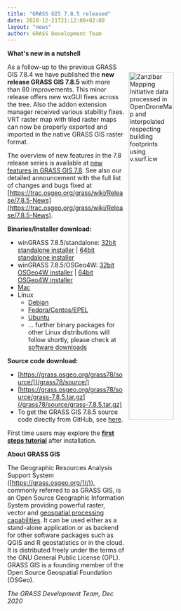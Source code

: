 ```yaml
---
title: "GRASS GIS 7.8.5 released"
date: 2020-12-21T21:12:00+02:00
layout: "news"
author: GRASS Development Team
---
```


**What's new in a nutshell**

<a href="/images/gallery/lidar/zmi_stone_town_opendronemap_v_surf_icw.png">
  <img src="/images/gallery/lidar/zmi_stone_town_opendronemap_v_surf_icw.png"
   alt="Zanzibar Mapping Initiative data processed in OpenDroneMap and interpolated respecting building footprints using v.surf.icw" title="Zanzibar Mapping Initiative data processed in OpenDroneMap and interpolated respecting building footprints using v.surf.icw"
   width="45%" style="float:right;padding-left:10px;padding-top:20px">
</a>

As a follow-up to the previous GRASS GIS 7.8.4 we have published the
**new release GRASS GIS 7.8.5** with more than 80 improvements. 
This minor release offers new wxGUI fixes across the tree. Also the addon
extension manager received various stability fixes. VRT raster map with tiled
raster maps can now be properly exported and imported in the native GRASS GIS
raster format.

The overview of new features in the 7.8 release series is available at 
[new features in GRASS GIS 7.8](https://trac.osgeo.org/grass/wiki/Grass7/NewFeatures78).
See also our detailed announcement with the full list of changes and 
bugs fixed at 
[https://trac.osgeo.org/grass/wiki/Release/7.8.5-News](https://trac.osgeo.org/grass/wiki/Release/7.8.5-News).

**Binaries/Installer download:**

- winGRASS 7.8.5/standalone: 
  [32bit standalone installer](/grass78/binary/mswindows/native/x86/WinGRASS-7.8.5-1-Setup-x86.exe) \| [64bit standalone installer](/grass78/binary/mswindows/native/x86_64/WinGRASS-7.8.5-2-Setup-x86_64.exe)
- winGRASS 7.8.5/OSGeo4W:
  [32bit OSGeo4W installer](http://download.osgeo.org/osgeo4w/osgeo4w-setup-x86.exe) \| [64bit OSGeo4W installer](http://download.osgeo.org/osgeo4w/osgeo4w-setup-x86_64.exe)
- [Mac](http://grassmac.wikidot.com/downloads)
- Linux
    - [Debian](https://tracker.debian.org/pkg/grass)
    - [Fedora/Centos/EPEL](https://src.fedoraproject.org/rpms/grass)
    - [Ubuntu](https://launchpad.net/~ubuntugis/+archive/ubuntu/ubuntugis-unstable/+packages?field.name_filter=grass)
    - ... further binary packages for other Linux distributions will follow shortly, please check at [software downloads](/download/software/index.html#g78x)

**Source code download:**

-   [https://grass.osgeo.org/grass78/source/](/grass78/source/)
-   [https://grass.osgeo.org/grass78/source/grass-7.8.5.tar.gz](/grass78/source/grass-7.8.5.tar.gz)
-   To get the GRASS GIS 7.8.5 source code directly from GitHub, see [here](https://github.com/OSGeo/grass/releases/tag/7.8.5).

First time users may explore the [**first steps tutorial**](/learn/) after
installation.

**About GRASS GIS**

The Geographic Resources Analysis Support System
([https://grass.osgeo.org/](/)), commonly referred to as GRASS GIS, is
an Open Source Geographic Information System providing powerful raster,
vector and [geospatial processing capabilities](https://grass.osgeo.org/learn/overview/).
It can be used either as a stand-alone application or as backend for other
software packages such as QGIS and R geostatistics or in the cloud. It is
distributed freely under the terms of the GNU General Public License (GPL).
GRASS GIS is a founding member of the Open Source Geospatial Foundation (OSGeo).

*The GRASS Development Team, Dec 2020*
